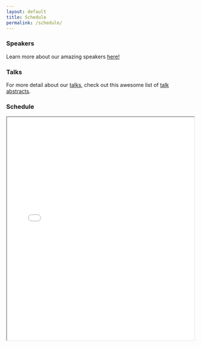 ```yaml
---
layout: default
title: Schedule
permalink: /schedule/
---
```


### Speakers

Learn more about our amazing speakers [here!](/speakers)

### Talks

For more detail about our [talks](/talks), check out this awesome list of [talk abstracts](/talks).

### Schedule

<iframe src="/schedule.pdf" width="100%" height="600px">

